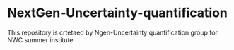 # NextGen-Uncertainty-quantification
This repository is crtetaed by Ngen-Uncertainty quantification group for NWC summer institute
